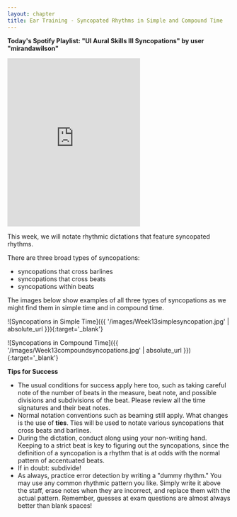 ```yaml
---
layout: chapter
title: Ear Training - Syncopated Rhythms in Simple and Compound Time
---
```


**Today's Spotify Playlist: "UI Aural Skills III Syncopations" by user "mirandawilson"**
<iframe src="https://open.spotify.com/embed/playlist/5p9EoAESi0apkC4IPNxLNw" width="300" height="380" frameborder="0" allowtransparency="true" allow="encrypted-media"></iframe>

This week, we will notate rhythmic dictations that feature syncopated rhythms.

There are three broad types of syncopations: 
- syncopations that cross barlines
- syncopations that cross beats
- syncopations within beats

The images below show examples of all three types of syncopations as we might find them in simple time and in compound time.

![Syncopations in Simple Time]({{ '/images/Week13simplesyncopation.jpg' | absolute_url }}){:target='_blank'}

![Syncopations in Compound Time]({{ '/images/Week13compoundsyncopations.jpg' | absolute_url }}){:target='_blank'}

**Tips for Success**
- The usual conditions for success apply here too, such as taking careful note of the number of beats in the measure, beat note, and possible divisions and subdivisions of the beat. Please review all the time signatures and their beat notes.
- Normal notation conventions such as beaming still apply. What changes is the use of **ties**. Ties will be used to notate various syncopations that cross beats and barlines.
- During the dictation, conduct along using your non-writing hand. Keeping to a strict beat is key to figuring out the syncopations, since the definition of a syncopation is a rhythm that is at odds with the normal pattern of accentuated beats.
- If in doubt: subdivide!
- As always, practice error detection by writing a "dummy rhythm." You may use any common rhythmic pattern you like. Simply write it above the staff, erase notes when they are incorrect, and replace them with the actual pattern. Remember, guesses at exam questions are almost always better than blank spaces!